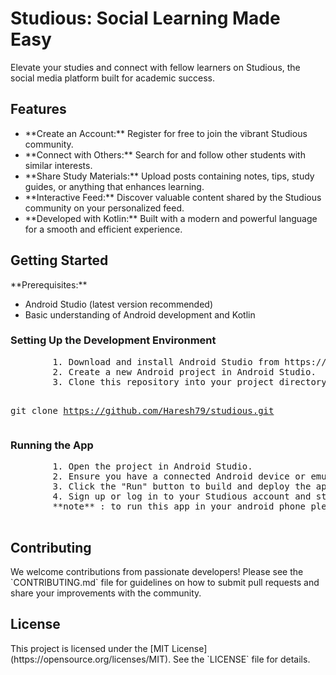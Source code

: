 <h1>Studious: Social Learning Made Easy</h1>
    <p>Elevate your studies and connect with fellow learners on Studious, the social media platform built for academic success.</p>

  <h2>Features</h2>
    <ul>
        <li>**Create an Account:** Register for free to join the vibrant Studious community.</li>
        <li>**Connect with Others:** Search for and follow other students with similar interests.</li>
        <li>**Share Study Materials:** Upload posts containing notes, tips, study guides, or anything that enhances learning.</li>
        <li>**Interactive Feed:** Discover valuable content shared by the Studious community on your personalized feed.</li>
        <li>**Developed with Kotlin:** Built with a modern and powerful language for a smooth and efficient experience.</li>
    </ul>

  <h2>Getting Started</h2>
    <p>**Prerequisites:**</p>
    <ul>
        <li>Android Studio (latest version recommended)</li>
        <li>Basic understanding of Android development and Kotlin</li>
    </ul>

  <h3>Setting Up the Development Environment</h3>
    <pre>
        1. Download and install Android Studio from https://developer.android.com/studio.
        2. Create a new Android project in Android Studio.
        3. Clone this repository into your project directory:

   git clone https://github.com/Haresh79/studious.git
    </pre>

  <h3>Running the App</h3>
    <pre>
        1. Open the project in Android Studio.
        2. Ensure you have a connected Android device or emulator.
        3. Click the "Run" button to build and deploy the app to your device.
        4. Sign up or log in to your Studious account and start exploring!
        **note** : to run this app in your android ﻿phone please download the apk file of the APP which provided here.
    </pre>

  <h2>Contributing</h2>
    <p>We welcome contributions from passionate developers! Please see the `CONTRIBUTING.md` file for guidelines on how to submit pull requests and share your improvements with the community.</p>

  <h2>License</h2>
    <p>This project is licensed under the [MIT License](https://opensource.org/licenses/MIT). See the `LICENSE` file for details.</p>
